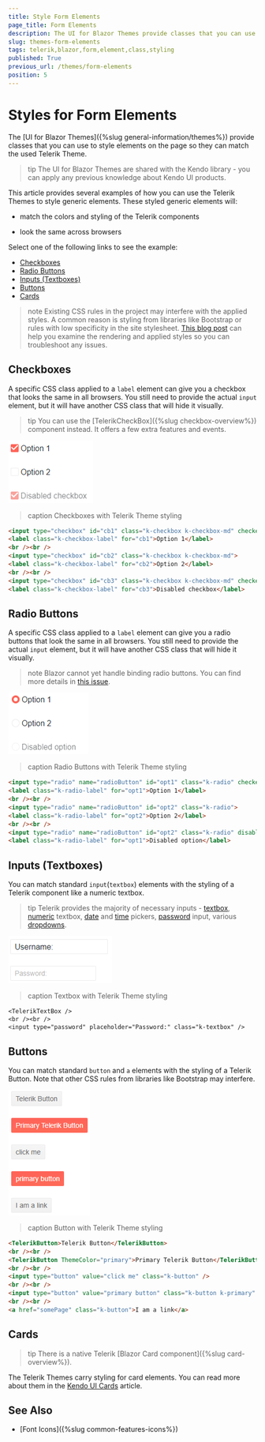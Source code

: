 ```yaml
---
title: Style Form Elements
page_title: Form Elements
description: The UI for Blazor Themes provide classes that you can use to style elements on the page so they can match the used Telerik Theme.
slug: themes-form-elements
tags: telerik,blazor,form,element,class,styling
published: True
previous_url: /themes/form-elements
position: 5
---
```


# Styles for Form Elements

The [UI for Blazor Themes]({%slug general-information/themes%}) provide classes that you can use to style elements on the page so they can match the used Telerik Theme.

>tip The UI for Blazor Themes are shared with the Kendo library - you can apply any previous knowledge about Kendo UI products.

This article provides several examples of how you can use the Telerik Themes to style generic elements. These styled generic elements will:

* match the colors and styling of the Telerik components

* look the same across browsers

Select one of the following links to see the example:

* [Checkboxes](#checkboxes)
* [Radio Buttons](#radio-buttons)
* [Inputs (Textboxes)](#inputs-(textboxes))
* [Buttons](#buttons)
* [Cards](#cards)

>note Existing CSS rules in the project may interfere with the applied styles. A common reason is styling from libraries like Bootstrap or rules with low specificity in the site stylesheet. [This blog post](https://www.telerik.com/blogs/improve-your-debugging-skills-with-chrome-devtools) can help you examine the rendering and applied styles so you can troubleshoot any issues.

## Checkboxes

A specific CSS class applied to a `label` element can give you a checkbox that looks the same in all browsers. You still need to provide the actual `input` element, but it will have another CSS class that will hide it visually.

>tip You can use the [TelerikCheckBox]({%slug checkbox-overview%}) component instead. It offers a few extra features and events.

![Blazor Form Elements Style Checkbox](images/style-checkbox.png)

>caption Checkboxes with Telerik Theme styling

````HTML
<input type="checkbox" id="cb1" class="k-checkbox k-checkbox-md" checked="checked">
<label class="k-checkbox-label" for="cb1">Option 1</label>
<br /><br />
<input type="checkbox" id="cb2" class="k-checkbox k-checkbox-md">
<label class="k-checkbox-label" for="cb2">Option 2</label>
<br /><br />
<input type="checkbox" id="cb3" class="k-checkbox k-checkbox-md" checked="checked" disabled="disabled">
<label class="k-checkbox-label" for="cb3">Disabled checkbox</label>
````

## Radio Buttons

A specific CSS class applied to a `label` element can give you a radio buttons that look the same in all browsers. You still need to provide the actual `input` element, but it will have another CSS class that will hide it visually.

>note Blazor cannot yet handle binding radio buttons. You can find more details in [this issue](https://github.com/aspnet/AspNetCore/issues/5579).

![Blazor Style Radio](images/style-radio.png)

>caption Radio Buttons with Telerik Theme styling

````HTML
<input type="radio" name="radioButton" id="opt1" class="k-radio" checked="checked">
<label class="k-radio-label" for="opt1">Option 1</label>
<br /><br />
<input type="radio" name="radioButton" id="opt2" class="k-radio">
<label class="k-radio-label" for="opt2">Option 2</label>
<br /><br />
<input type="radio" name="radioButton" id="opt2" class="k-radio" disabled="disabled">
<label class="k-radio-label" for="opt1">Disabled option</label>
````

## Inputs (Textboxes)

You can match standard `input`(`textbox`) elements with the styling of a Telerik component like a numeric textbox.

>tip Telerik provides the majority of necessary inputs - [textbox](../components/textbox/overview), [numeric](../components/numerictextbox/overview) textbox, [date](../components/datepicker/overview) and [time](../components/timepicker/overview) pickers, [password](../components/textbox/overview) input, various [dropdowns](../components/combobox/overview).

![Blazor Style Input](images/style-input.png)

>caption Textbox with Telerik Theme styling

````CSHTML
<TelerikTextBox />
<br /><br />
<input type="password" placeholder="Password:" class="k-textbox" />
````


## Buttons

You can match standard `button` and `a` elements with the styling of a Telerik Button. Note that other CSS rules from libraries like Bootstrap may interfere.

![Blazor Style Buttons](images/style-buttons.png)

>caption Button with Telerik Theme styling

````HTML
<TelerikButton>Telerik Button</TelerikButton>
<br /><br />
<TelerikButton ThemeColor="primary">Primary Telerik Button</TelerikButton>
<br /><br />
<input type="button" value="click me" class="k-button" />
<br /><br />
<input type="button" value="primary button" class="k-button k-primary" />
<br /><br />
<a href="somePage" class="k-button">I am a link</a>
````

## Cards

>tip There is a native Telerik [Blazor Card component]({%slug card-overview%}).

The Telerik Themes carry styling for card elements. You can read more about them in the [Kendo UI Cards](https://docs.telerik.com/kendo-ui/styles-and-layout/cards) article.



## See Also

  * [Font Icons]({%slug common-features-icons%})
